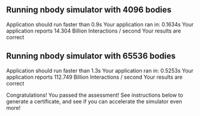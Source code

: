 Running nbody simulator with 4096 bodies
----------------------------------------

Application should run faster than 0.9s
Your application ran in: 0.1634s
Your application reports  14.304 Billion Interactions / second
Your results are correct

Running nbody simulator with 65536 bodies
----------------------------------------

Application should run faster than 1.3s
Your application ran in: 0.5253s
Your application reports  112.749 Billion Interactions / second
Your results are correct

Congratulations! You passed the assessment!
See instructions below to generate a certificate, and see if you can accelerate the simulator even more!